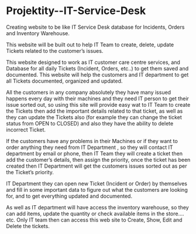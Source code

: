 # Projektity--IT-Service-Desk

Creating website to be like IT Service Desk database for Incidents, Orders and Inventory Warehouse.

This website will be built out to help IT Team to create, delete, update Tickets related to the customer’s issues.

This website designed to work as IT customer care centre services, and Database for all daily Tickets (Incident, Orders, etc..) to get them saved and documented.
This website will help the customers and IT department to get all Tickets documented, organized and updated.

All the customers in any company absolutely they have many issued happens every day with their machines and they need IT person to get their issue sorted out, so using this site will provide easy wat to  IT Team to create the Tickets then add the important details related to that ticket, as well as they can update the Tickets also (for example they can change the ticket status from OPEN to CLOSED) and also they have the ability to delete incorrect Ticket.

If the customers have any problems in their Machines or if they want to order anything they need from IT Department , so they will contact IT department by email or phone, then IT Team they will create a ticket then add the customer’s details, then assign the priority, once the ticket has been created then IT Department will get the customers issues sorted out as per the Ticket’s priority.

IT Department they can open new Ticket (Incident or Order) by themselves and fill in some important data to figure out what the customers are looking for, and to get everything updated and documented.

As well as IT department will have access the inventory warehouse, so they can add items, update the quantity or check available items in the store…. etc.
Only IT team then can access this web site to Create, Show, Edit and Delete the tickets.
